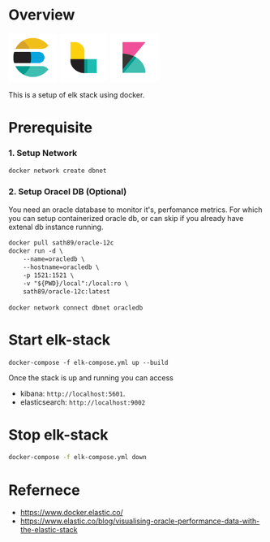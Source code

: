 # Overview
<img src="./images/icon-elk-e.svg" width=96px />
<img src="./images/icon-elk-l.svg" width=96px />
<img src="./images/icon-elk-k.svg" width=96px />

This is a setup of elk stack using docker.

# Prerequisite
### 1. Setup Network
```bash
docker network create dbnet
```
### 2. Setup Oracel DB (Optional)
You need an oracle database to monitor it's, perfomance metrics. For which you can setup containerized oracle db, or can skip if you already have extenal db instance running.
```
docker pull sath89/oracle-12c
docker run -d \
    --name=oracledb \
    --hostname=oracledb \
    -p 1521:1521 \
    -v "${PWD}/local":/local:ro \
    sath89/oracle-12c:latest
    
docker network connect dbnet oracledb
```

# Start elk-stack
```
docker-compose -f elk-compose.yml up --build
```
Once the stack is up and running you can access
- kibana: `http://localhost:5601`.
- elasticsearch: `http://localhost:9002`


# Stop elk-stack
```bash
docker-compose -f elk-compose.yml down
```


# Refernece
- https://www.docker.elastic.co/
- https://www.elastic.co/blog/visualising-oracle-performance-data-with-the-elastic-stack


[elk-stack]: wiki/images/icon-elk.svg "elk stack"
[elk-e]: wiki/images/icon-elk-e.svg "elasticsearch"
[elk-l]: wiki/images/icon-elk-l.svg "logstash"
[elk-k]: wiki/images/icon-elk-k.svg "kibana"
[elk-b]: wiki/images/icon-elk-b.svg "beats"

